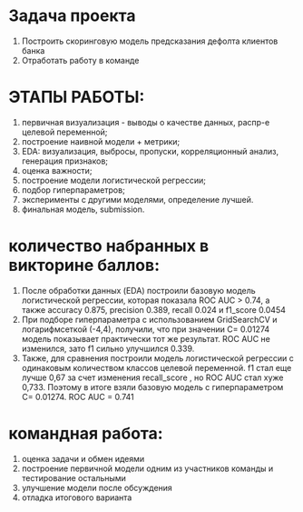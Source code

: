 # Задача проекта
 1. Построить скоринговую модель предсказания дефолта клиентов банка
 2. Отработать работу в команде
 

# ЭТАПЫ РАБОТЫ:

1. первичная визуализация - выводы о качестве данных, распр-е целевой переменной;
2. построение наивной модели + метрики;
3. EDA: визуализация, выбросы, пропуски, корреляционный анализ, генерация признаков;
4. оценка важности;
5. построение модели логистической регрессии;
6. подбор гиперпараметров;
7. эксперименты с другими моделями, определение лучшей.
8. финальная модель, submission.

# количество набранных в викторине баллов:

1. После обработки данных (EDA) построили базовую модель логистической регрессии, которая показала ROC AUC > 0.74, а также accuracy 0.875, precision 0.389, recall 0.024 и f1_score 0.0454
2. При подборе гиперпараметра с использованием GridSearchCV и логарифмсеткой (-4,4), получили, что при значении C= 0.01274 модель показывает практически тот же результат. ROC AUC не изменился, зато f1 сильно улучшился 0.339.
3. Также, для сравнения построили модель логистической регрессии с одинаковым количеством классов целевой переменной. f1 стал еще лучше 0,67 за счет изменения recall_score , но ROC AUC стал хуже 0,733. Поэтому в итоге взяли базовую модель с гиперпараметром C= 0.01274. ROC AUC = 0.741

# командная работа:
1. оценка задачи и обмен идеями
2. построение первичной модели одним из участников команды и тестирование остальными
3. улучшение модели после обсуждения
3. отладка итогового варианта

